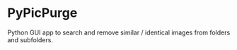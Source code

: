# PyPicPurge
Python GUI app to search and remove similar / identical images from folders and subfolders.
